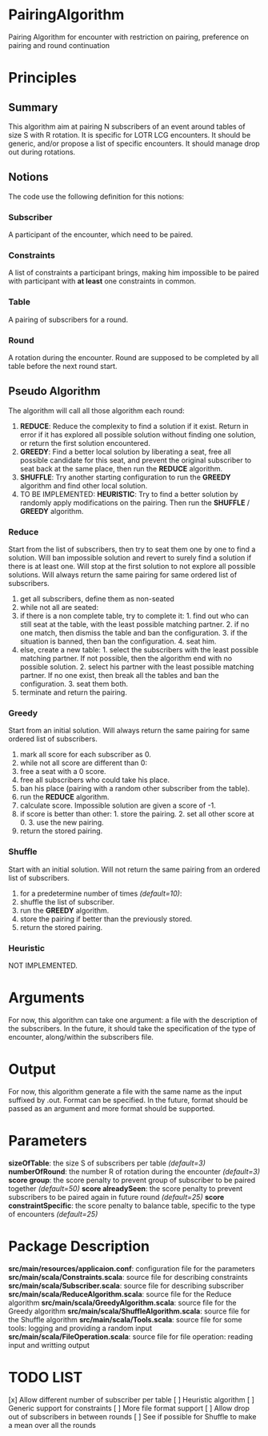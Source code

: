 # PairingAlgorithm
Pairing Algorithm for encounter with restriction on pairing, preference on pairing and round continuation

# Principles
## Summary
This algorithm aim at pairing N subscribers of an event around tables of size S with R rotation.
It is specific for LOTR LCG encounters.
It should be generic, and/or propose a list of specific encounters.
It should manage drop out during rotations.
## Notions
The code use the following definition for this notions:
### Subscriber
A participant of the encounter, which need to be paired.
### Constraints
A list of constraints a participant brings, making him impossible to be paired with participant with __at least__ one constraints in common.
### Table
A pairing of subscribers for a round.
### Round
A rotation during the encounter. Round are supposed to be completed by all table before the next round start.
## Pseudo Algorithm
The algorithm will call all those algorithm each round:
1. **REDUCE**: Reduce the complexity to find a solution if it exist. Return in error if it has explored all possible solution without finding one solution, or return the first solution encountered. 
2. **GREEDY**: Find a better local solution by liberating a seat, free all possible candidate for this seat, and prevent the original subscriber to seat back at the same place, then run the **REDUCE** algorithm.
3. **SHUFFLE**: Try another starting configuration to run the **GREEDY** algorithm and find other local solution.    
4. TO BE IMPLEMENTED: **HEURISTIC**: Try to find a better solution by randomly apply modifications on the pairing. Then run the **SHUFFLE** / **GREEDY** algorithm.
### Reduce
Start from the list of subscribers, then try to seat them one by one to find a solution. 
Will ban impossible solution and revert to surely find a solution if there is at least one.
Will stop at the first solution to not explore all possible solutions.
Will always return the same pairing for same ordered list of subscribers.
1. get all subscribers, define them as non-seated
2. while not all are seated:
  1. if there is a non complete table, try to complete it:
    1. find out who can still seat at the table, with the least possible matching partner. 
    2. if no one match, then dismiss the table and ban the configuration.
    3. if the situation is banned, then ban the configuration.
    4. seat him.
  2. else, create a new table:
    1. select the subscribers with the least possible matching partner. If not possible, then the algorithm end with no possible solution.
    2. select his partner with the least possible matching partner. If no one exist, then break all the tables and ban the configuration.
    3. seat them both.
3. terminate and return the pairing.
### Greedy
Start from an initial solution.
Will always return the same pairing for same ordered list of subscribers.
1. mark all score for each subscriber as 0.
2. while not all score are different than 0:
  1. free a seat with a 0 score.
  2. free all subscribers who could take his place.
  3. ban his place (pairing with a random other subscriber from the table).
  4. run the **REDUCE** algorithm.
  5. calculate score. Impossible solution are given a score of -1. 
  6. if score is better than other:
    1. store the pairing.
    2. set all other score at 0.
    3. use the new pairing.
3. return the stored pairing.
### Shuffle
Start with an initial solution.
Will not return the same pairing from an ordered list of subscribers.
1. for a predetermine number of times _(default=10)_:
  1. shuffle the list of subscriber.
  2. run the **GREEDY** algorithm.
  3. store the pairing if better than the previously stored.
2. return the stored pairing.
### Heuristic
NOT IMPLEMENTED.

# Arguments
For now, this algorithm can take one argument: a file with the description of the subscribers.
In the future, it should take the specification of the type of encounter, along/within the subscribers file.

# Output
For now, this algorithm generate a file with the same name as the input suffixed by .out. Format can be specified.
In the future, format should be passed as an argument and more format should be supported. 

# Parameters
__sizeOfTable__: the size S of subscribers per table _(default=3)_
__numberOfRound__: the number R of rotation during the encounter _(default=3)_
__score group__: the score penalty to prevent group of subscriber to be paired together _(default=50)_ 
__score alreadySeen__: the score penalty to prevent subscribers to be paired again in future round _(default=25)_
__score constraintSpecific__: the score penalty to balance table, specific to the type of encounters _(default=25)_

# Package Description
__src/main/resources/applicaion.conf__: configuration file for the parameters
__src/main/scala/Constraints.scala__: source file for describing constraints
__src/main/scala/Subscriber.scala__: source file for describing subscriber
__src/main/scala/ReduceAlgorithm.scala__: source file for the Reduce algorithm
__src/main/scala/GreedyAlgorithm.scala__: source file for the Greedy algorithm
__src/main/scala/ShuffleAlgorithm.scala__: source file for the Shuffle algorithm
__src/main/scala/Tools.scala__: source file for some tools: logging and providing a random input
__src/main/scala/FileOperation.scala__: source file for file operation: reading input and writting output

# TODO LIST
[x] Allow different number of subscriber per table 
[ ] Heuristic algorithm
[ ] Generic support for constraints
[ ] More file format support
[ ] Allow drop out of subscribers in between rounds
[ ] See if possible for Shuffle to make a mean over all the rounds